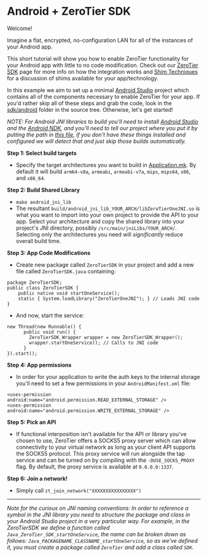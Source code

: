 Android + ZeroTier SDK
====

Welcome!

Imagine a flat, encrypted, no-configuration LAN for all of the instances of your Android app.

This short tutorial will show you how to enable ZeroTier functionality for your Android app with little to no code modification. Check out our [ZeroTier SDK](https://www.zerotier.com/blog) page for more info on how the integration works and [Shim Techniques](https://www.zerotier.com/blog) for a discussion of shims available for your app/technology.

In this example we aim to set up a minimal [Android Studio](https://developer.android.com/studio/index.html) project which contains all of the components necessary to enable ZeroTier for your app. If you'd rather skip all of these steps and grab the code, look in the [sdk/android](https://github.com/zerotier/ZeroTierOne/tree/dev/netcon/Android) folder in the source tree. Otherwise, let's get started!

*NOTE: For Android JNI libraries to build you'll need to install [Android Studio](https://developer.android.com/studio/index.html) and the [Android NDK](https://developer.android.com/ndk/index.html), and you'll need to tell our project where you put it by putting the path in [this file](Android/proj/local.properties), if you don't have these things installed and configured we will detect that and just skip those builds automatically.*

**Step 1: Select build targets**
 - Specify the target architectures you want to build in [Application.mk](android/java/jni/Application.mk). By default it will build `arm64-v8a`, `armeabi`, `armeabi-v7a`, `mips`, `mips64`, `x86`, and `x86_64`.

**Step 2: Build Shared Library**
 - `make android_jni_lib`
 - The resultant `build/android_jni_lib_YOUR_ARCH/libZeroTierOneJNI.so` is what you want to import into your own project to provide the API to your app. Select your architecture and copy the shared library into your project's JNI directory, possibly `/src/main/jniLibs/YOUR_ARCH/`. Selecting only the architectures you need will *significantly* reduce overall build time.

**Step 3: App Code Modifications**
 - Create new package called `ZeroTierSDK` in your project and add a new file called `ZeroTierSDK.java` containing:

```
package ZeroTierSDK;
public class ZeroTierSDK {
    public native void startOneService();
    static { System.loadLibrary("ZeroTierOneJNI"); } // Loads JNI code
}
```

 - And now, start the service:

```
new Thread(new Runnable() {
      public void run() {
        ZeroTierSDK_Wrapper wrapper = new ZeroTierSDK_Wrapper();
        wrapper.startOneService(); // Calls to JNI code
      }
}).start();
```

**Step 4: App permissions**

 - In order for your application to write the auth keys to the internal storage you'll need to set a few permissions in your `AndroidManifest.xml` file:

```
<uses-permission android:name="android.permission.READ_EXTERNAL_STORAGE" />
<uses-permission android:name="android.permission.WRITE_EXTERNAL_STORAGE" />
```

**Step 5: Pick an API**

 - If functional interposition isn't available for the API or library you've chosen to use, ZeroTier offers a SOCKS5 proxy server which can allow connectivity to your virtual network as long as your client API supports the SOCKS5 protocol. This proxy service will run alongside the tap service and can be turned on by compiling with the `-DUSE_SOCKS_PROXY` flag. By default, the proxy service is available at `0.0.0.0:1337`.

**Step 6: Join a network!**

 - Simply call `zt_join_network("XXXXXXXXXXXXXXXX")`



***

*Note for the curious on JNI naming conventions: In order to reference a symbol in the JNI library you need to structure the package and class in your Android Studio project in a very particular way. For example, in the ZeroTierSDK we define a function called `Java_ZeroTier_SDK_startOneService`, the name can be broken down as follows: `Java_PACKAGENAME_CLASSNAME_startOneService`, so as we've defined it, you must create a package called `ZeroTier` and add a class called `SDK`.* 



